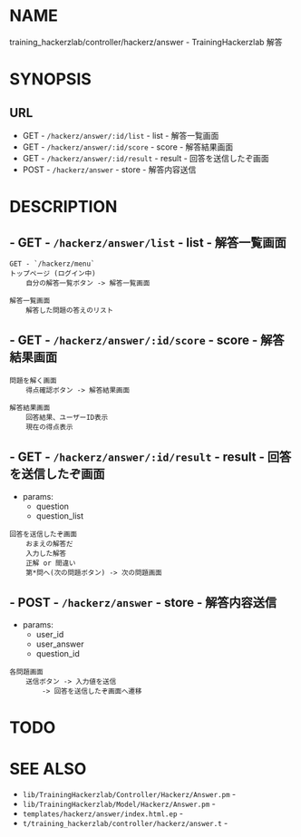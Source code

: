 # NAME

training_hackerzlab/controller/hackerz/answer - TrainingHackerzlab 解答

# SYNOPSIS

## URL

- GET - `/hackerz/answer/:id/list` - list - 解答一覧画面
- GET - `/hackerz/answer/:id/score` - score - 解答結果画面
- GET - `/hackerz/answer/:id/result` - result - 回答を送信したぞ画面
- POST - `/hackerz/answer` - store - 解答内容送信

# DESCRIPTION

## - GET - `/hackerz/answer/list` - list - 解答一覧画面

```
GET - `/hackerz/menu`
トップページ (ログイン中)
    自分の解答一覧ボタン -> 解答一覧画面

解答一覧画面
    解答した問題の答えのリスト
```

## - GET - `/hackerz/answer/:id/score` - score - 解答結果画面

```
問題を解く画面
    得点確認ボタン -> 解答結果画面

解答結果画面
    回答結果、ユーザーID表示
    現在の得点表示
```

## - GET - `/hackerz/answer/:id/result` - result - 回答を送信したぞ画面

- params:
    - question
    - question_list

```
回答を送信したぞ画面
    おまえの解答だ
    入力した解答
    正解 or 間違い
    第*問へ(次の問題ボタン) -> 次の問題画面
```

## - POST - `/hackerz/answer` - store - 解答内容送信

- params:
    - user_id
    - user_answer
    - question_id

```
各問題画面
    送信ボタン -> 入力値を送信
        -> 回答を送信したぞ画面へ遷移
```

# TODO

# SEE ALSO

- `lib/TrainingHackerzlab/Controller/Hackerz/Answer.pm` -
- `lib/TrainingHackerzlab/Model/Hackerz/Answer.pm` -
- `templates/hackerz/answer/index.html.ep` -
- `t/training_hackerzlab/controller/hackerz/answer.t` -
